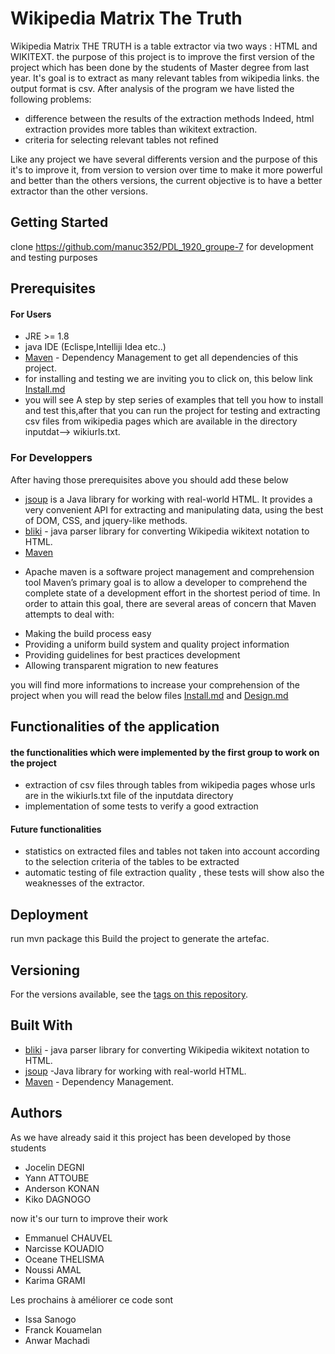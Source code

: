 # Wikipedia Matrix The Truth

Wikipedia Matrix THE TRUTH is a table extractor via two ways : HTML and WIKITEXT.
the purpose of this project is to improve the first version of the project which has 
been done by the students of Master degree from last year.
It's goal is to extract as many relevant tables from wikipedia links.
the output format is csv.
After analysis of the program we have listed the following problems:
* difference between the results of the extraction methods 
Indeed, html extraction provides more tables than wikitext extraction.
* criteria for selecting relevant tables not refined

Like any project we have several differents version and the purpose of this it's to improve it, 
from version to version over time to make it more powerful and better than the others versions,
the current objective is to have a better extractor than the other versions.

## Getting Started
clone https://github.com/manuc352/PDL_1920_groupe-7 for development and testing purposes

## Prerequisites
#### For Users
* JRE >= 1.8
* java IDE  (Eclispe,Intelliji Idea etc..)
* [Maven](https://maven.apache.org/) - Dependency Management to get all dependencies of this project.
* for installing and testing we are inviting you to click on, this below link
[Install.md](https://github.com/manuc352/PDL_1920_groupe-7/blob/master/INSTALL.md)
* you will see A step by step series of examples that tell you how to install  and test this,after that
you can run the project for testing and extracting csv files from wikipedia pages which are 
available in the directory inputdat--> wikiurls.txt.

### For Developpers
After having those prerequisites above you should add these below
* [jsoup](https://jsoup.org) is a Java library for working with real-world HTML. 
It provides a very convenient API for extracting and manipulating data, 
using the best of DOM, CSS, and jquery-like methods.
* [bliki](http://www.dropwizard.io/1.0.2/docs/) -  java parser library for converting Wikipedia wikitext notation to HTML.
* [Maven](https://maven.apache.org/) 
- Apache maven is a software project management and comprehension tool
Maven’s primary goal is to allow a developer to comprehend the complete state of a development effort in the shortest period of time. 
In order to attain this goal, there are several areas of concern that Maven attempts to deal with:
* Making the build process easy
* Providing a uniform build system and quality project information
* Providing guidelines for best practices development
* Allowing transparent migration to new features

you will find more informations to increase your comprehension of the project when you will read the below files
[Install.md](https://github.com/manuc352/PDL_1920_groupe-7/blob/master/INSTALL.md) and
[Design.md](https://github.com/manuc352/PDL_1920_groupe-7/blob/master/DESIGN.md)

## Functionalities of  the application
#### the functionalities which were implemented by the first group to work on the project
* extraction of csv files through tables from wikipedia pages whose urls are in the wikiurls.txt file of the inputdata directory
* implementation of some tests to verify a good extraction 

#### Future functionalities 
* statistics on extracted files and tables not taken into account according to the selection criteria of the tables to be extracted
* automatic testing of file extraction quality , these tests will show also the  weaknesses of the extractor.

## Deployment
run mvn package this Build the project to generate the artefac.

## Versioning
For the versions available, see the [tags on this repository](https://github.com/manuc352/PDL_1920_groupe-7/releases). 

## Built With
* [bliki](http://www.dropwizard.io/1.0.2/docs/) -  java parser library for converting Wikipedia wikitext notation to HTML.
* [jsoup](https://jsoup.org/) -Java library for working with real-world HTML.
* [Maven](https://maven.apache.org/) - Dependency Management.

## Authors
As we have already said it this project has been developed by those students
* Jocelin DEGNI
* Yann ATTOUBE
* Anderson KONAN
* Kiko DAGNOGO

now it's our turn to improve their work 

* Emmanuel CHAUVEL 
* Narcisse KOUADIO
* Oceane THELISMA
* Noussi AMAL
* Karima GRAMI

Les prochains à améliorer ce code sont

* Issa Sanogo
* Franck Kouamelan
* Anwar Machadi
